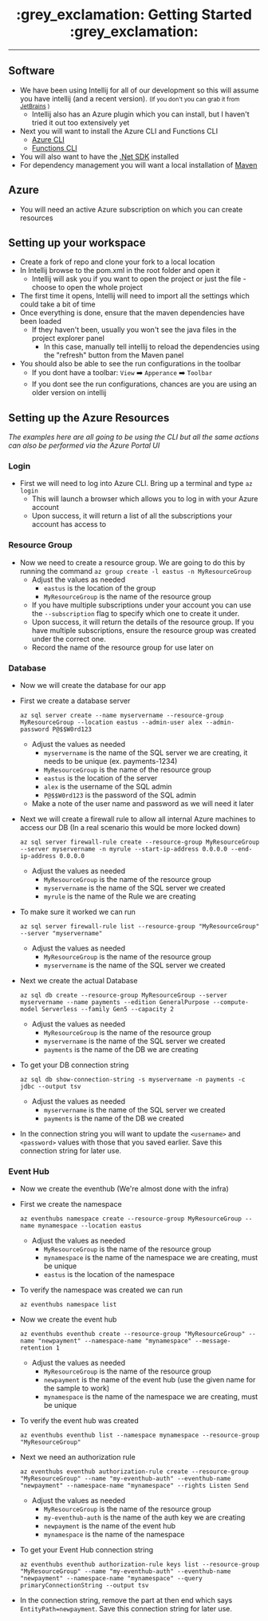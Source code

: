 <h1 align="center"> :grey_exclamation: Getting Started :grey_exclamation: </h1>

----
## Software
 * We have been using Intellij for all of our development so this will assume you have intellij (and a recent version). <small>(If you don't you can grab it from [JetBrains](https://www.jetbrains.com/idea/) )</small>
   * Intellij also has an Azure plugin which you can install, but I haven't tried it out too extensively yet
 * Next you will want to install the Azure CLI and Functions CLI
   * [Azure CLI](https://docs.microsoft.com/en-us/cli/azure/install-azure-cli-windows?tabs=azure-cli)
   * [Functions CLI](https://aka.ms/azfunc-install)
 * You will also want to have the [.Net SDK](https://dotnet.microsoft.com/download) installed
 * For dependency management you will want a local installation of [Maven](https://maven.apache.org/download.cgi)

## Azure
 * You will need an active Azure subscription on which you can create resources

## Setting up your workspace
 * Create a fork of repo and clone your fork to a local location
 * In Intellij browse to the pom.xml in the root folder and open it
    * Intellij will ask you if you want to open the project or just the file - choose to open the whole project
 * The first time it opens, Intellij will need to import all the settings which could take a bit of time
 * Once everything is done, ensure that the maven dependencies have been loaded
    * If they haven't been, usually you won't see the java files in the project explorer panel
      * In this case, manually tell intellij to reload the dependencies using the "refresh" button from the Maven panel
 * You should also be able to see the run configurations in the toolbar
    * If you dont have a toolbar: `View` :arrow_right: `Apperance` :arrow_right: `Toolbar`
    * If you dont see the run configurations, chances are you are using an older version on intellij
   
## Setting up the Azure Resources
 *The examples here are all going to be using the CLI but all the same actions can also be performed via the Azure Portal UI*

### Login
 * First we will need to log into Azure CLI. Bring up a terminal and type `az login`
   * This will launch a browser which allows you to log in with your Azure account 
   * Upon success, it will return a list of all the subscriptions your account has access to
   
### Resource Group
 * Now we need to create a resource group. We are going to do this by running the command `az group create -l eastus -n MyResourceGroup`
   * Adjust the values as needed
     * `eastus` is the location of the group
     * `MyResourceGroup` is the name of the resource group
   * If you have multiple subscriptions under your account you can use the `--subscription` flag to specify which one to create it under.
   * Upon success, it will return the details of the resource group. If you have multiple subscriptions, ensure the resource group was created under the correct one.
   * Record the name of the resource group for use later on
   
### Database
 * Now we will create the database for our app
 * First we create a database server
   
   ```shell
   az sql server create --name myservername --resource-group MyResourceGroup --location eastus --admin-user alex --admin-password P@$$W0rd123
   ```
   * Adjust the values as needed
      * `myservername` is the name of the SQL server we are creating, it needs to be unique (ex. payments-1234)  
      * `MyResourceGroup` is the name of the resource group
      * `eastus` is the location of the server
      * `alex` is the username of the SQL admin
      * `P@$$W0rd123` is the password of the SQL admin
   * Make a note of the user name and password as we will need it later
 * Next we will create a firewall rule to allow all internal Azure machines to access our DB (In a real scenario this would be more locked down)

   ```shell
   az sql server firewall-rule create --resource-group MyResourceGroup --server myservername -n myrule --start-ip-address 0.0.0.0 --end-ip-address 0.0.0.0
   ```
    * Adjust the values as needed
      * `MyResourceGroup` is the name of the resource group
      * `myservername` is the name of the SQL server we created
      * `myrule` is the name of the Rule we are creating
 * To make sure it worked we can run
    
   ```shell
   az sql server firewall-rule list --resource-group "MyResourceGroup" --server "myservername"
   ```
    * Adjust the values as needed
      * `MyResourceGroup` is the name of the resource group
      * `myservername` is the name of the SQL server we created
 * Next we create the actual Database
   
   ```shell
   az sql db create --resource-group MyResourceGroup --server myservername --name payments --edition GeneralPurpose --compute-model Serverless --family Gen5 --capacity 2
   ```
   * Adjust the values as needed
     * `MyResourceGroup` is the name of the resource group
     * `myservername` is the name of the SQL server we created
     * `payments` is the name of the DB we are creating
 * To get your DB connection string

   ```shell
   az sql db show-connection-string -s myservername -n payments -c jdbc --output tsv
   ```
    * Adjust the values as needed
      * `myservername` is the name of the SQL server we created
      * `payments` is the name of the DB we created
 * In the connection string you will want to update the `<username>` and `<password>` values with those that you saved earlier. Save this connection string for later use.

### Event Hub
 * Now we create the eventhub (We're almost done with the infra)
 * First we create the namespace

   ```shell
   az eventhubs namespace create --resource-group MyResourceGroup --name mynamespace --location eastus
   ```
   * Adjust the values as needed
     * `MyResourceGroup` is the name of the resource group
     * `mynamespace` is the name of the namespace we are creating, must be unique
     * `eastus` is the location of the namespace
 * To verify the namespace was created we can run

   ```shell
   az eventhubs namespace list
   ```
 * Now we create the event hub

   ```shell
   az eventhubs eventhub create --resource-group "MyResourceGroup" --name "newpayment" --namespace-name "mynamespace" --message-retention 1
   ```
   * Adjust the values as needed
     * `MyResourceGroup` is the name of the resource group
     * `newpayment` is the name of the event hub (use the given name for the sample to work)
     * `mynamespace` is the name of the namespace we are creating, must be unique
 * To verify the event hub was created

   ```shell
   az eventhubs eventhub list --namespace mynamespace --resource-group "MyResourceGroup"
   ```
 * Next we need an authorization rule

   ```shell
   az eventhubs eventhub authorization-rule create --resource-group "MyResourceGroup" --name "my-eventhub-auth" --eventhub-name "newpayment" --namespace-name "mynamespace" --rights Listen Send
   ```
   * Adjust the values as needed
     * `MyResourceGroup` is the name of the resource group
     * `my-eventhub-auth` is the name of the auth key we are creating  
     * `newpayment` is the name of the event hub
     * `mynamespace` is the name of the namespace
 * To get your Event Hub connection string

   ```shell
   az eventhubs eventhub authorization-rule keys list --resource-group "MyResourceGroup" --name "my-eventhub-auth" --eventhub-name "newpayment" --namespace-name "mynamespace" --query primaryConnectionString --output tsv
   ```
 * In the connection string, remove the part at then end which says `EntityPath=newpayment`. Save this connection string for later use.
